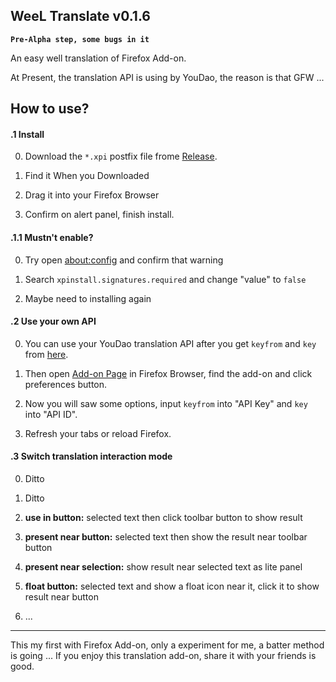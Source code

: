 ## WeeL Translate v0.1.6

**`Pre-Alpha step, some bugs in it`**

An easy well translation of Firefox Add-on.

At Present, the translation API is using by YouDao, the reason is that GFW ...

## How to use?

#### .1 Install

0. Download the `*.xpi` postfix file frome [Release](https://github.com/wallenweel/firefox-addon-weel-translate/releases).

0. Find it When you Downloaded

0. Drag it into your Firefox Browser

0. Confirm on alert panel, finish install.

#### .1.1 Mustn't enable?

0. Try open [about:config](about:config) and confirm that warning

0. Search `xpinstall.signatures.required` and change "value" to `false`

0. Maybe need to installing again

#### .2 Use your own API

0. You can use your YouDao translation API after you get `keyfrom` and `key` from [here](http://fanyi.youdao.com/openapi).

0. Then open [Add-on Page](about:addons) in Firefox Browser, find the add-on and click preferences button.

0. Now you will saw some options, input `keyfrom` into "API Key" and `key` into "API ID".

0. Refresh your tabs or reload Firefox.

#### .3 Switch translation interaction mode

0. Ditto

0. Ditto

0. **use in button:** selected text then click toolbar button to show result

0. **present near button:** selected text then show the result near toolbar button

0. **present near selection:** show result near selected text as lite panel

0. **float button:** selected text and show a float icon near it, click it to show result near button

0. ...

------

This my first with Firefox Add-on, only a experiment for me, a batter method is going ...
If you enjoy this translation add-on, share it with your friends is good.
